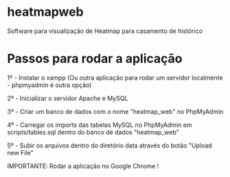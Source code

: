 # heatmapweb
Software para visualização de Heatmap para casamento de histórico

# Passos para rodar a aplicação

1º - Instalar o xampp (Ou outra aplicação para rodar um servidor localmente - phpmyadmin é outra opção)

2º - Inicializar o servidor Apache e MySQL

3º - Criar um banco de dados com o nome "heatmap_web" no PhpMyAdmin

4º - Carregar os imports das tabelas MySQL no PhpMyAdmin em scripts/tables.sql dentro do banco de dados "heatmap_web"

5º - Subir os arquivos dentro do diretório data através do botão "Upload new File"

IMPORTANTE: Rodar a aplicação no Google Chrome !